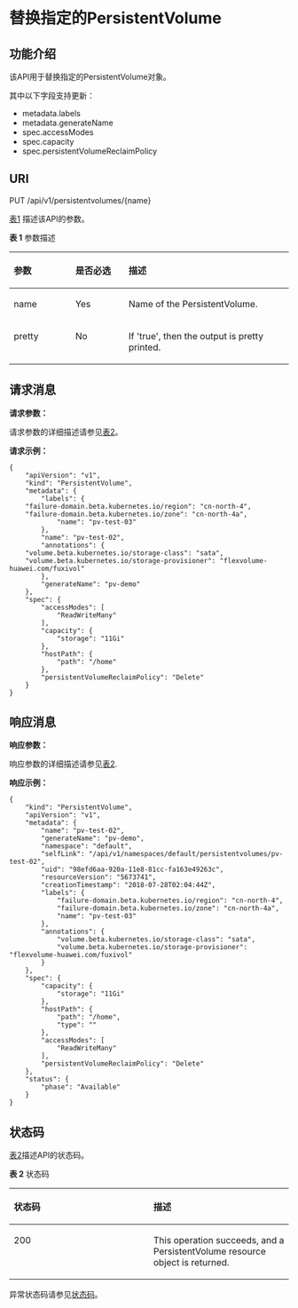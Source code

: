 # 替换指定的PersistentVolume<a name="cce_02_0079"></a>

## 功能介绍<a name="see0a611522774fda83054d4db7583d2e"></a>

该API用于替换指定的PersistentVolume对象。

其中以下字段支持更新：

-   metadata.labels
-   metadata.generateName
-   spec.accessModes
-   spec.capacity
-   spec.persistentVolumeReclaimPolicy

## URI<a name="sae9200e2419646fa9c2892da2426f173"></a>

PUT /api/v1/persistentvolumes/\{name\}

[表1](#tef189c476e174ba0b34a0ce1e3ee2cc9)  描述该API的参数。

**表 1**  参数描述

<a name="tef189c476e174ba0b34a0ce1e3ee2cc9"></a>
<table><thead align="left"><tr id="r84d29e2c03f64f8ab98fa3e981da6fb5"><th class="cellrowborder" valign="top" width="22.06%" id="mcps1.2.4.1.1"><p id="a063c22b1a3304a7aa169e0d0050be3d8"><a name="a063c22b1a3304a7aa169e0d0050be3d8"></a><a name="a063c22b1a3304a7aa169e0d0050be3d8"></a>参数</p>
</th>
<th class="cellrowborder" valign="top" width="19.05%" id="mcps1.2.4.1.2"><p id="p37916570201720"><a name="p37916570201720"></a><a name="p37916570201720"></a>是否必选</p>
</th>
<th class="cellrowborder" valign="top" width="58.89%" id="mcps1.2.4.1.3"><p id="p51343366201720"><a name="p51343366201720"></a><a name="p51343366201720"></a>描述</p>
</th>
</tr>
</thead>
<tbody><tr id="r78c58e7564404f1f9c250b4e8fd34223"><td class="cellrowborder" valign="top" width="22.06%" headers="mcps1.2.4.1.1 "><p id="a9c432d5188dc4eafaabab03fdbd94dec"><a name="a9c432d5188dc4eafaabab03fdbd94dec"></a><a name="a9c432d5188dc4eafaabab03fdbd94dec"></a>name</p>
</td>
<td class="cellrowborder" valign="top" width="19.05%" headers="mcps1.2.4.1.2 "><p id="ad0227f6a0e3a4358991be1c5696d3212"><a name="ad0227f6a0e3a4358991be1c5696d3212"></a><a name="ad0227f6a0e3a4358991be1c5696d3212"></a>Yes</p>
</td>
<td class="cellrowborder" valign="top" width="58.89%" headers="mcps1.2.4.1.3 "><p id="af1e34546985945889bb73f641130cd86"><a name="af1e34546985945889bb73f641130cd86"></a><a name="af1e34546985945889bb73f641130cd86"></a>Name of the PersistentVolume.</p>
</td>
</tr>
<tr id="r39b1197edb204bc489cef97822e0fa8e"><td class="cellrowborder" valign="top" width="22.06%" headers="mcps1.2.4.1.1 "><p id="aa5e6df89a303450ebb72f9d07c5ce203"><a name="aa5e6df89a303450ebb72f9d07c5ce203"></a><a name="aa5e6df89a303450ebb72f9d07c5ce203"></a>pretty</p>
</td>
<td class="cellrowborder" valign="top" width="19.05%" headers="mcps1.2.4.1.2 "><p id="a7737d1d5bb80449e83898d5de2d5a7a2"><a name="a7737d1d5bb80449e83898d5de2d5a7a2"></a><a name="a7737d1d5bb80449e83898d5de2d5a7a2"></a>No</p>
</td>
<td class="cellrowborder" valign="top" width="58.89%" headers="mcps1.2.4.1.3 "><p id="ad9adc52700fe4126bb1db09bfdadbc3e"><a name="ad9adc52700fe4126bb1db09bfdadbc3e"></a><a name="ad9adc52700fe4126bb1db09bfdadbc3e"></a>If 'true', then the output is pretty printed.</p>
</td>
</tr>
</tbody>
</table>

## 请求消息<a name="s0b715f8af10643e98668ac57049da327"></a>

**请求参数：**

请求参数的详细描述请参见[表2](创建PersistentVolume.md#tfdb73431f39846d4a56ec4eb558e1617)。

**请求示例：**

```
{ 
    "apiVersion": "v1", 
    "kind": "PersistentVolume", 
    "metadata": { 
        "labels": { 
	"failure-domain.beta.kubernetes.io/region": "cn-north-4",
	"failure-domain.beta.kubernetes.io/zone": "cn-north-4a",
            "name": "pv-test-03" 
        }, 
        "name": "pv-test-02",
        "annotations": {
	"volume.beta.kubernetes.io/storage-class": "sata",
	"volume.beta.kubernetes.io/storage-provisioner": "flexvolume-huawei.com/fuxivol"
        },
        "generateName": "pv-demo"
    }, 
    "spec": { 
        "accessModes": [ 
            "ReadWriteMany" 
        ], 
        "capacity": { 
            "storage": "11Gi" 
        }, 
        "hostPath": { 
            "path": "/home" 
        }, 
        "persistentVolumeReclaimPolicy": "Delete" 
    } 
}
```

## 响应消息<a name="s5455488dd62741c1b14674b7148b38cd"></a>

**响应参数：**

响应参数的详细描述请参见[表2](创建PersistentVolume.md#tfdb73431f39846d4a56ec4eb558e1617).

**响应示例：**

```
{
    "kind": "PersistentVolume",
    "apiVersion": "v1",
    "metadata": {
        "name": "pv-test-02",
        "generateName": "pv-demo",
        "namespace": "default",
        "selfLink": "/api/v1/namespaces/default/persistentvolumes/pv-test-02",
        "uid": "98efd6aa-920a-11e8-81cc-fa163e49263c",
        "resourceVersion": "5673741",
        "creationTimestamp": "2018-07-28T02:04:44Z",
        "labels": {
            "failure-domain.beta.kubernetes.io/region": "cn-north-4",
            "failure-domain.beta.kubernetes.io/zone": "cn-north-4a",
            "name": "pv-test-03"
        },
        "annotations": {
            "volume.beta.kubernetes.io/storage-class": "sata",
            "volume.beta.kubernetes.io/storage-provisioner": "flexvolume-huawei.com/fuxivol"
        }
    },
    "spec": {
        "capacity": {
            "storage": "11Gi"
        },
        "hostPath": {
            "path": "/home",
            "type": ""
        },
        "accessModes": [
            "ReadWriteMany"
        ],
        "persistentVolumeReclaimPolicy": "Delete"
    },
    "status": {
        "phase": "Available"
    }
}
```

## 状态码<a name="s71097d457bd14572b91eee0509e05e21"></a>

[表2](#tf9990cd5591b439ca16fd00faec02a0e)描述API的状态码。

**表 2**  状态码

<a name="tf9990cd5591b439ca16fd00faec02a0e"></a>
<table><thead align="left"><tr id="recf3f3bcb6b14d5e808694ea29056eec"><th class="cellrowborder" valign="top" width="50%" id="mcps1.2.3.1.1"><p id="p36839200201720"><a name="p36839200201720"></a><a name="p36839200201720"></a>状态码</p>
</th>
<th class="cellrowborder" valign="top" width="50%" id="mcps1.2.3.1.2"><p id="p31185239201720"><a name="p31185239201720"></a><a name="p31185239201720"></a>描述</p>
</th>
</tr>
</thead>
<tbody><tr id="rdd5dfd85ac324160af9d515272d07736"><td class="cellrowborder" valign="top" width="50%" headers="mcps1.2.3.1.1 "><p id="ab969ada844774771a35b8e9b25f43dee"><a name="ab969ada844774771a35b8e9b25f43dee"></a><a name="ab969ada844774771a35b8e9b25f43dee"></a>200</p>
</td>
<td class="cellrowborder" valign="top" width="50%" headers="mcps1.2.3.1.2 "><p id="ae4b41d1e2e824f32b7ba461190ca8acf"><a name="ae4b41d1e2e824f32b7ba461190ca8acf"></a><a name="ae4b41d1e2e824f32b7ba461190ca8acf"></a>This operation succeeds, and a PersistentVolume resource object is returned.</p>
</td>
</tr>
</tbody>
</table>

异常状态码请参见[状态码](状态码.md)。

